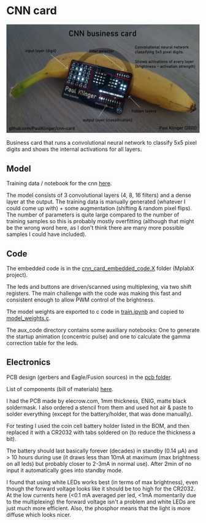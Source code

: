 # CNN card

[![](video_link_image.jpg)](https://youtu.be/wtxGkK6LNEg "Project video")

Business card that runs a convolutional neural network to classify 5x5 pixel digits and shows the internal activations for all layers.



## Model
Training data / notebook for the cnn [here](https://github.com/PaulKlinger/cnn_card/blob/master/cnn).

The model consists of 3 convolutional layers (4, 8, 16 filters) and a dense layer at the output. The training data is manually generated (whatever I could come up with) + some augmentation (shifting & random pixel flips). The number of parameters is quite large compared to the number of training samples so this is probably mostly overfitting (although that might be the wrong word here, as I don't think there are many more possible samples I could have included).


## Code
The embedded code is in the [cnn_card_embedded_code.X](https://github.com/PaulKlinger/cnn_card/tree/master/cnn_card_embedded_code.X) folder (MplabX project).

The leds and buttons are driven/scanned using multiplexing, via two shift registers. The main challenge with the code was making this fast and consistent enough to allow PWM control of the brightness.

The model weights are exported to c code in [train.ipynb](https://github.com/PaulKlinger/cnn_card/blob/master/cnn/train.ipynb) and copied to [model_weights.c](https://github.com/PaulKlinger/cnn_card/blob/master/cnn_card_embedded_code.X/model_weights.c).

The aux_code directory contains some auxiliary notebooks: One to generate the startup animation (concentric pulse) and one to calculate the gamma correction table for the leds.


## Electronics
PCB design (gerbers and Eagle/Fusion sources) in the [pcb folder](https://github.com/PaulKlinger/cnn_card/tree/master/pcb).

List of components (bill of materials) [here](https://github.com/PaulKlinger/cnn_card/blob/master/bom.csv).

I had the PCB made by elecrow.com, 1mm thickness, ENIG, matte black soldermask. I also ordered a stencil from them and used hot air & paste to solder everything (except for the battery/holder, that was done manually).

For testing I used the coin cell battery holder listed in the BOM, and then replaced it with a CR2032 with tabs soldered on (to reduce the thickness a bit).

The battery should last basically forever (decades) in standby (0.14 µA) and > 10 hours during use (it draws less than 10mA at maximum (max brightness on all leds) but probably closer to 2-3mA in normal use). After 2min of no input it automatically goes into standby mode.

I found that using white LEDs works best (in terms of max brightness), even though the forward voltage looks like it should be too high for the CR2032. At the low currents here (<0.1 mA averaged per led, <1mA momentarily due to the multiplexing) the forward voltage isn't a problem and white LEDs are just much more efficient. Also, the phosphor means that the light is more diffuse which looks nicer.
